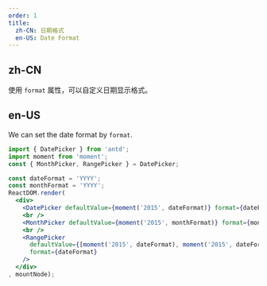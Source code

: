 ```yaml
---
order: 1
title:
  zh-CN: 日期格式
  en-US: Date Format
---
```


## zh-CN

使用 `format` 属性，可以自定义日期显示格式。

## en-US

We can set the date format by `format`.

````jsx
import { DatePicker } from 'antd';
import moment from 'moment';
const { MonthPicker, RangePicker } = DatePicker;

const dateFormat = 'YYYY';
const monthFormat = 'YYYY';
ReactDOM.render(
  <div>
    <DatePicker defaultValue={moment('2015', dateFormat)} format={dateFormat} />
    <br />
    <MonthPicker defaultValue={moment('2015', monthFormat)} format={monthFormat} />
    <br />
    <RangePicker
      defaultValue={[moment('2015', dateFormat), moment('2015', dateFormat)]}
      format={dateFormat}
    />
  </div>
, mountNode);
````
